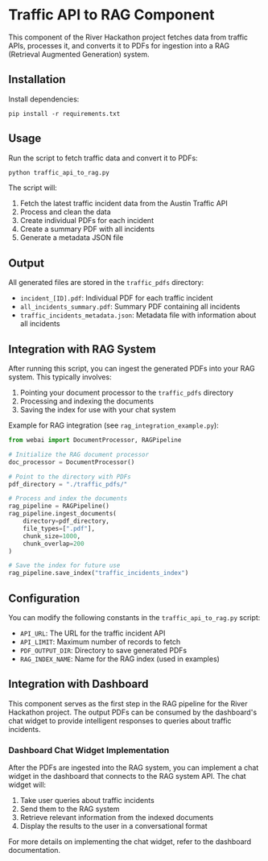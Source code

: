 # Traffic API to RAG Component

This component of the River Hackathon project fetches data from traffic APIs, processes it, and converts it to PDFs for ingestion into a RAG (Retrieval Augmented Generation) system.

## Installation

Install dependencies:
```
pip install -r requirements.txt
```

## Usage

Run the script to fetch traffic data and convert it to PDFs:

```bash
python traffic_api_to_rag.py
```

The script will:
1. Fetch the latest traffic incident data from the Austin Traffic API
2. Process and clean the data
3. Create individual PDFs for each incident
4. Create a summary PDF with all incidents
5. Generate a metadata JSON file

## Output

All generated files are stored in the `traffic_pdfs` directory:
- `incident_[ID].pdf`: Individual PDF for each traffic incident
- `all_incidents_summary.pdf`: Summary PDF containing all incidents
- `traffic_incidents_metadata.json`: Metadata file with information about all incidents

## Integration with RAG System

After running this script, you can ingest the generated PDFs into your RAG system. This typically involves:

1. Pointing your document processor to the `traffic_pdfs` directory
2. Processing and indexing the documents
3. Saving the index for use with your chat system

Example for RAG integration (see `rag_integration_example.py`):

```python
from webai import DocumentProcessor, RAGPipeline

# Initialize the RAG document processor
doc_processor = DocumentProcessor()

# Point to the directory with PDFs
pdf_directory = "./traffic_pdfs/"

# Process and index the documents
rag_pipeline = RAGPipeline()
rag_pipeline.ingest_documents(
    directory=pdf_directory,
    file_types=[".pdf"],
    chunk_size=1000,
    chunk_overlap=200
)

# Save the index for future use
rag_pipeline.save_index("traffic_incidents_index")
```

## Configuration

You can modify the following constants in the `traffic_api_to_rag.py` script:
- `API_URL`: The URL for the traffic incident API
- `API_LIMIT`: Maximum number of records to fetch
- `PDF_OUTPUT_DIR`: Directory to save generated PDFs
- `RAG_INDEX_NAME`: Name for the RAG index (used in examples)

## Integration with Dashboard

This component serves as the first step in the RAG pipeline for the River Hackathon project. The output PDFs can be consumed by the dashboard's chat widget to provide intelligent responses to queries about traffic incidents.

### Dashboard Chat Widget Implementation

After the PDFs are ingested into the RAG system, you can implement a chat widget in the dashboard that connects to the RAG system API. The chat widget will:

1. Take user queries about traffic incidents
2. Send them to the RAG system
3. Retrieve relevant information from the indexed documents
4. Display the results to the user in a conversational format

For more details on implementing the chat widget, refer to the dashboard documentation.
